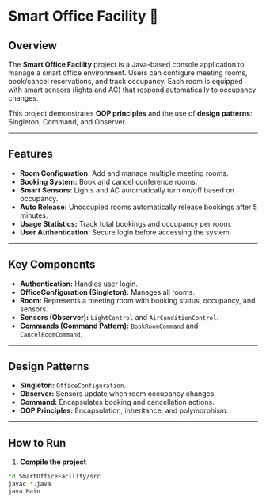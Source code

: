 # Smart Office Facility 🏢

## Overview
The **Smart Office Facility** project is a Java-based console application to manage a smart office environment. Users can configure meeting rooms, book/cancel reservations, and track occupancy. Each room is equipped with smart sensors (lights and AC) that respond automatically to occupancy changes.

This project demonstrates **OOP principles** and the use of **design patterns**: Singleton, Command, and Observer.

---

## Features
- **Room Configuration:** Add and manage multiple meeting rooms.
- **Booking System:** Book and cancel conference rooms.
- **Smart Sensors:** Lights and AC automatically turn on/off based on occupancy.
- **Auto Release:** Unoccupied rooms automatically release bookings after 5 minutes.
- **Usage Statistics:** Track total bookings and occupancy per room.
- **User Authentication:** Secure login before accessing the system.

---

## Key Components
- **Authentication:** Handles user login.
- **OfficeConfiguration (Singleton):** Manages all rooms.
- **Room:** Represents a meeting room with booking status, occupancy, and sensors.
- **Sensors (Observer):** `LightControl` and `AirConditionControl`.
- **Commands (Command Pattern):** `BookRoomCommand` and `CancelRoomCommand`.

---

## Design Patterns
- **Singleton:** `OfficeConfiguration`.
- **Observer:** Sensors update when room occupancy changes.
- **Command:** Encapsulates booking and cancellation actions.
- **OOP Principles:** Encapsulation, inheritance, and polymorphism.

---

## How to Run
1. **Compile the project**
```bash
cd SmartOfficeFacility/src
javac *.java
java Main
```

